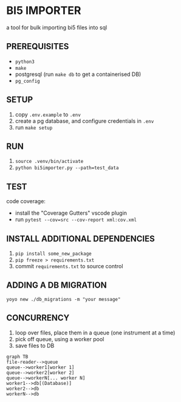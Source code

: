# BI5 IMPORTER
a tool for bulk importing bi5 files into sql

## PREREQUISITES
- `python3`
- `make`
- postgresql (run `make db` to get a containerised DB)
- `pg_config`

## SETUP
1. copy `.env.example` to `.env`
2. create a pg database, and configure credentials in `.env`
3. run `make setup`

## RUN
1. `source .venv/bin/activate`
2. `python bi5importer.py --path=test_data`

## TEST
code coverage:
- install the "Coverage Gutters" vscode plugin
- run `pytest --cov=src --cov-report xml:cov.xml`

## INSTALL ADDITIONAL DEPENDENCIES
1. `pip install some_new_package`
2. `pip freeze > requirements.txt`
3. commit `requirements.txt` to source control

## ADDING A DB MIGRATION
`yoyo new ./db_migrations -m "your message"`

## CONCURRENCY
1. loop over files, place them in a queue (one instrument at a time)
2. pick off queue, using a worker pool
3. save files to DB

```mermaid
graph TB
file-reader-->queue
queue-->worker1[worker 1]
queue-->worker2[worker 2]
queue-->workerN[... worker N]
worker1-->db[(Database)]
worker2-->db
workerN-->db
```
